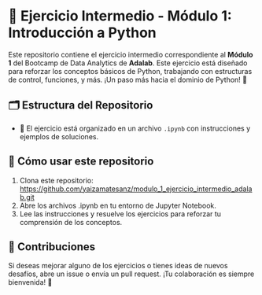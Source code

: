 # 🧩 Ejercicio Intermedio - Módulo 1: Introducción a Python

Este repositorio contiene el ejercicio intermedio correspondiente al **Módulo 1** del Bootcamp de Data Analytics de **Adalab**. Este ejercicio está diseñado para reforzar los conceptos básicos de Python, trabajando con estructuras de control, funciones, y más. ¡Un paso más hacia el dominio de Python! 🚀

## 🗂️ Estructura del Repositorio

- 📄 El ejercicio está organizado en un archivo `.ipynb` con instrucciones y ejemplos de soluciones.

## 🚀 Cómo usar este repositorio

1. Clona este repositorio:
  https://github.com/yaizamatesanz/modulo_1_ejercicio_intermedio_adalab.git
2. Abre los archivos .ipynb en tu entorno de Jupyter Notebook.
3. Lee las instrucciones y resuelve los ejercicios para reforzar tu comprensión de los conceptos.


## 🤝 Contribuciones

Si deseas mejorar alguno de los ejercicios o tienes ideas de nuevos desafíos, abre un issue o envía un pull request. ¡Tu colaboración es siempre bienvenida! 🌟
